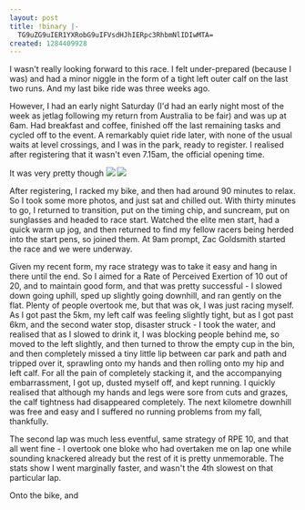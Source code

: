 ```yaml
---
layout: post
title: !binary |-
  TG9uZG9uIER1YXRobG9uIFVsdHJhIERpc3RhbmNlIDIwMTA=
created: 1284409928
---
```

I wasn't really looking forward to this race. I felt under-prepared (because I was) and had a minor niggle in the form of a tight left outer calf on the last two runs. And my last bike ride was three weeks ago. 

However, I had an early night Saturday (I'd had an early night most of the week as jetlag following my return from Australia to be fair) and was up at 6am. Had breakfast and coffee, finished off the last remaining tasks and cycled off to the event. A remarkably quiet ride later, with none of the usual waits at level crossings, and I was in the park, ready to register. I realised after registering that it wasn't even 7.15am, the official opening time. 

It was very pretty though
<img src="/sites/default/files/duathlonstart1.jpg"> <img src="/sites/default/files/duathlonstart2.jpg">

After registering, I racked my bike, and then had around 90 minutes to relax. So I took some more photos, and just sat and chilled out. With thirty minutes to go, I returned to transition, put on the timing chip, and suncream, put on sunglasses and headed to race start. Watched the elite men start, had a quick warm up jog, and then returned to find my fellow racers being herded into the start pens, so joined them. At 9am prompt, Zac Goldsmith started the race and we were underway. 

Given my recent form, my race strategy was to take it easy and hang in there until the end. So I aimed for a Rate of Perceived Exertion of 10 out of 20, and to maintain good form, and that was pretty successful - I slowed down going uphill, sped up slightly going downhill, and ran gently on the flat. Plenty of people overtook me, but that was ok, I was just racing myself. As I got past the 5km, my left calf was feeling slightly tight, but as I got past 6km, and the second water stop, disaster struck - I took the water, and realised that as I slowed to drink it, I was blocking people behind me, so moved to the left slightly, and then turned to throw the empty cup in the bin, and then completely missed a tiny little lip between car park and path and tripped over it, sprawling onto my hands and then rolling onto my hip and left calf. For all the pain of completely stacking it, and the accompanying embarrassment, I got up, dusted myself off, and kept running. I quickly realised that although my hands and legs were sore from cuts and grazes, the calf tightness had disappeared completely. The next kilometre downhill was free and easy and I suffered no running problems from my fall, thankfully. 

The second lap was much less eventful, same strategy of RPE 10, and that all went fine - I overtook one bloke who had overtaken me on lap one while sounding knackered already but the rest of it is pretty unmemorable. The stats show I went marginally faster, and wasn't the 4th slowest on that particular lap. 

Onto the bike, and 
